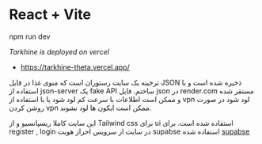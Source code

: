 # React + Vite
npm run dev

*Tarkhine is deployed on vercel*
- https://tarkhine-theta.vercel.app/
<P>
 ترخینه یک سایت رستوران است که منوی غذا در فایل JSON ذخیره شده است و با استفاده از json-server یک fake API ساختم.
 فایل json در render.com مستقر شده و ممکن است اطلاعات با سرعت کم لود شود یا با استفاده از vpn لود شود در صورت روشن کردن vpn ممکن است ایکون ها لود نشوند.</P>
این سایت کاملا ریسپانسیو و از Tailwind css برای ui استفاده شده است.
برای register , login در سایت از سرویس احراز هویت supabse استفاده شده
<a href="[google.com](https://supabase.com/)">supabse</a>

